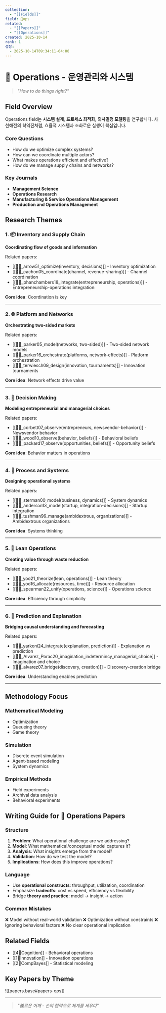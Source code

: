 ```yaml
---
collection:
  - "[[Fields]]"
field: 🐙ops
related:
  - "[[Papers]]"
  - "[[Operations]]"
created: 2025-10-14
rank: 1
성장:
  - 2025-10-14T09:34:11-04:00
---
```


# 🐙 Operations - 운영관리와 시스템

> *"How to do things right?"*

## Field Overview

Operations field는 **시스템 설계**, **프로세스 최적화**, **의사결정 모델링**을 연구합니다. 사천해전의 학익진처럼, 효율적 시스템과 조화로운 실행이 핵심입니다.

### Core Questions
- How do we optimize complex systems?
- How can we coordinate multiple actors?
- What makes operations efficient and effective?
- How do we manage supply chains and networks?

### Key Journals
- **Management Science**
- **Operations Research**
- **Manufacturing & Service Operations Management**
- **Production and Operations Management**

## Research Themes

### 1. 📦 Inventory and Supply Chain
**Coordinating flow of goods and information**

Related papers:
- [[📜🐙_arrow51_optimize(inventory, decisions)]] - Inventory optimization
- [[📜🐙_cachon05_coordinate(channel, revenue-sharing)]] - Channel coordination
- [[📜🐙_phanchambers18_integrate(entrepreneurship, operations)]] - Entrepreneurship-operations integration

**Core idea**: Coordination is key

---

### 2. 🌐 Platform and Networks
**Orchestrating two-sided markets**

Related papers:
- [[📜🐙_parker05_model(networks, two-sided)]] - Two-sided network models
- [[📜🐙_parker16_orchestrate(platforms, network-effects)]] - Platform orchestration
- [[📜🐙_terwiesch09_design(innovation, tournaments)]] - Innovation tournaments

**Core idea**: Network effects drive value

---

### 3. 🎯 Decision Making
**Modeling entrepreneurial and managerial choices**

Related papers:
- [[📜🐙_corbett07_observe(entrepreneurs, newsvendor-behavior)]] - Newsvendor behavior
- [[📜🐙_wood10_observe(behavior, beliefs)]] - Behavioral beliefs
- [[📜🐙_packard17_observe(opportunities, beliefs)]] - Opportunity beliefs

**Core idea**: Behavior matters in operations

---

### 4. 🔄 Process and Systems
**Designing operational systems**

Related papers:
- [[📜🐙_sterman00_model(business, dynamics)]] - System dynamics
- [[📜🐙_anderson13_model(startup, integration-decisions)]] - Startup integration
- [[📜🐙_tushman96_manage(ambidextrous, organizations)]] - Ambidextrous organizations

**Core idea**: Systems thinking

---

### 5. 🔬 Lean Operations
**Creating value through waste reduction**

Related papers:
- [[📜🐙_yoo21_theorize(lean, operations)]] - Lean theory
- [[📜🐙_yoo16_allocate(resources, time)]] - Resource allocation
- [[📜🐙_spearman22_unify(operations, science)]] - Operations science

**Core idea**: Efficiency through simplicity

---

### 6. 🎲 Prediction and Explanation
**Bridging causal understanding and forecasting**

Related papers:
- [[📜🐙_yarkoni24_integrate(explanation, prediction)]] - Explanation vs prediction
- [[📜🐙_Alvarez_Porac20_imagination_indetermincy_managerial_choice]] - Imagination and choice
- [[📜🐙_alvarez07_bridge(discovery, creation)]] - Discovery-creation bridge

**Core idea**: Understanding enables prediction

---

## Methodology Focus

### Mathematical Modeling
- Optimization
- Queueing theory
- Game theory

### Simulation
- Discrete event simulation
- Agent-based modeling
- System dynamics

### Empirical Methods
- Field experiments
- Archival data analysis
- Behavioral experiments

## Writing Guide for 🐙 Operations Papers

### Structure
1. **Problem**: What operational challenge are we addressing?
2. **Model**: What mathematical/conceptual model captures it?
3. **Analysis**: What insights emerge from the model?
4. **Validation**: How do we test the model?
5. **Implications**: How does this improve operations?

### Language
- Use **operational constructs**: throughput, utilization, coordination
- Emphasize **tradeoffs**: cost vs speed, efficiency vs flexibility
- Bridge **theory and practice**: model → insight → action

### Common Mistakes
❌ Model without real-world validation
❌ Optimization without constraints
❌ Ignoring behavioral factors
❌ No clear operational implication

## Related Fields
- [[4👾Cognition]] - Behavioral operations
- [[1🐢Innovation]] - Innovation operations
- [[2🐅CompBayes]] - Statistical modeling

## Key Papers by Theme

![[papers.base#papers-ops]]

---

> *"義로운 어깨 - 손의 협력으로 체계를 세우다"*
